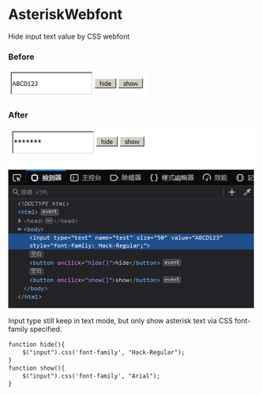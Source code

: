 # AsteriskWebfont
Hide input text value by CSS webfont

### Before

<img src="https://github.com/vegalou/AsteriskWebfont/blob/main/before.png?raw=true">

### After

<img src="https://github.com/vegalou/AsteriskWebfont/blob/main/after.png?raw=true">

Input type still keep in text mode, but only show asterisk text via CSS font-family specified.

```
function hide(){
    $("input").css('font-family', "Hack-Regular");
}
function show(){
    $("input").css('font-family', "Arial");
}
```

